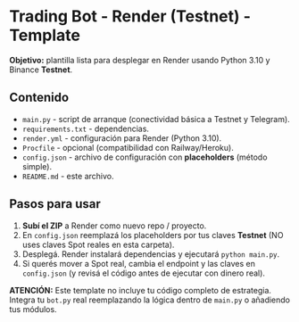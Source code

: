 # Trading Bot - Render (Testnet) - Template

**Objetivo:** plantilla lista para desplegar en Render usando Python 3.10 y Binance **Testnet**.

## Contenido
- `main.py` - script de arranque (conectividad básica a Testnet y Telegram).
- `requirements.txt` - dependencias.
- `render.yml` - configuración para Render (Python 3.10).
- `Procfile` - opcional (compatibilidad con Railway/Heroku).
- `config.json` - archivo de configuración con **placeholders** (método simple).
- `README.md` - este archivo.

## Pasos para usar
1. **Subí el ZIP** a Render como nuevo repo / proyecto.
2. En `config.json` reemplazá los placeholders por tus claves **Testnet** (NO uses claves Spot reales en esta carpeta).
3. Desplegá. Render instalará dependencias y ejecutará `python main.py`.
4. Si querés mover a Spot real, cambia el endpoint y las claves en `config.json` (y revisá el código antes de ejecutar con dinero real).

**ATENCIÓN:** Este template no incluye tu código completo de estrategia. Integra tu `bot.py` real reemplazando la lógica dentro de `main.py` o añadiendo tus módulos.

